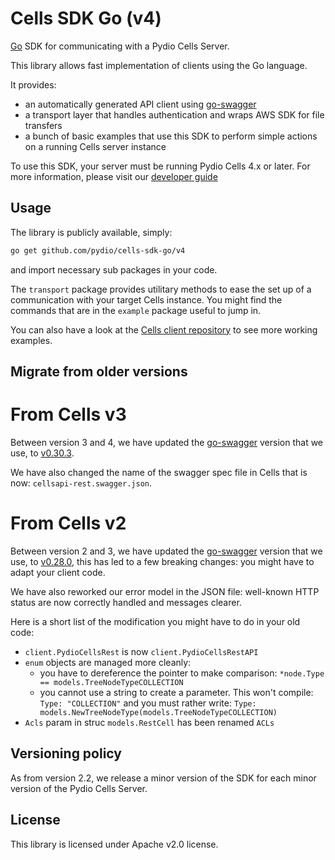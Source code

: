 # Cells SDK Go (v4)

[Go](https://golang.org/) SDK for communicating with a Pydio Cells Server.

This library allows fast implementation of clients using the Go language. 

It provides:

- an automatically generated API client using [go-swagger](https://github.com/go-swagger/go-swagger)
- a transport layer that handles authentication and wraps AWS SDK for file transfers
- a bunch of basic examples that use this SDK to perform simple actions on a running Cells server instance

To use this SDK, your server must be running Pydio Cells 4.x or later.
For more information, please visit our [developer guide](https://pydio.com/en/docs/developer-guide)

## Usage

The library is publicly available, simply:

```sh
go get github.com/pydio/cells-sdk-go/v4 
```

and import necessary sub packages in your code.

The `transport` package provides utilitary methods to ease the set up of a communication with your target Cells instance. You might find the commands that are in the `example` package useful to jump in.

You can also have a look at the [Cells client repository](https://github.com/pydio/cells-client) to see more working examples.

## Migrate from older versions

# From Cells v3

Between version 3 and 4, we have updated the [go-swagger](https://github.com/go-swagger/go-swagger) version that we use, to [v0.30.3](https://github.com/go-swagger/go-swagger/releases/tag/v0.30.3).

We have also changed the name of the swagger spec file in Cells that is now: `cellsapi-rest.swagger.json`.

# From Cells v2

Between version 2 and 3, we have updated the [go-swagger](https://github.com/go-swagger/go-swagger) version that we use, to [v0.28.0](https://github.com/go-swagger/go-swagger/releases/tag/v0.28.0), this has led to a few breaking changes: you might have to adapt your client code.

We have also reworked our error model in the JSON file: well-known HTTP status are now correctly handled and messages clearer.

Here is a short list of the modification you might have to do in your old code:

- `client.PydioCellsRest` is now `client.PydioCellsRestAPI`
- `enum` objects are managed more cleanly:
  - you have to dereference the pointer to make comparison: `*node.Type == models.TreeNodeTypeCOLLECTION`
  - you cannot use a string to create a parameter. This won't compile: `Type: "COLLECTION"` and you must rather write: `Type: models.NewTreeNodeType(models.TreeNodeTypeCOLLECTION)`
- `Acls` param in struc `models.RestCell` has been renamed `ACLs`

## Versioning policy

As from version 2.2, we release a minor version of the SDK for each minor version of the Pydio Cells Server.

## License

This library is licensed under Apache v2.0 license.